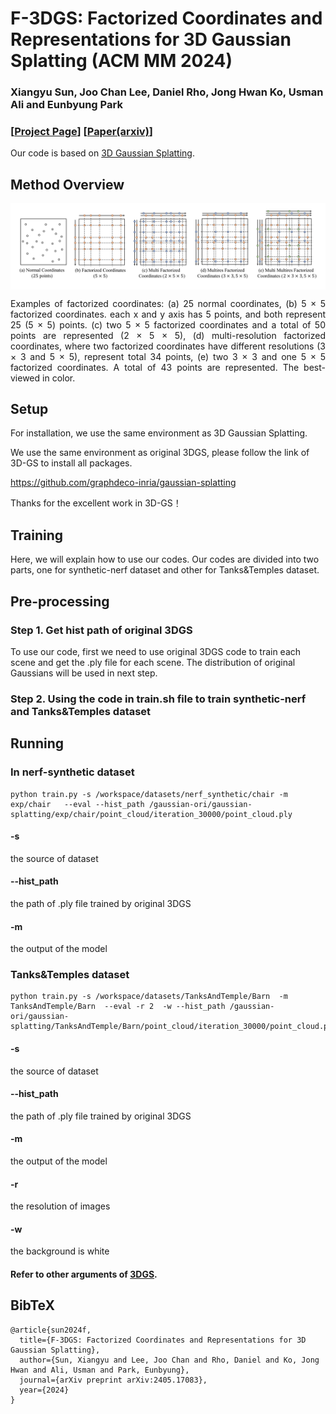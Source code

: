 # F-3DGS: Factorized Coordinates and Representations for 3D Gaussian Splatting (ACM MM 2024)
### Xiangyu Sun, Joo Chan Lee, Daniel Rho, Jong Hwan Ko, Usman Ali and Eunbyung Park

### [[Project Page](https://xiangyu1sun.github.io/Factorize-3DGS/)] [[Paper(arxiv)](https://arxiv.org/abs/2405.17083)]

Our code is based on [3D Gaussian Splatting](https://github.com/graphdeco-inria/gaussian-splatting).

## Method Overview
<div style="background-color:white; padding:10px; display:inline-block;">
 <img src="https://github.com/Xiangyu1Sun/Factorize-3DGS/blob/page/images/factorized_coordinates.png">
</div>
<p align="justify">Examples of factorized coordinates: (a) 25 normal coordinates, (b) 5 &times; 5 factorized coordinates. 
each x and y axis has 5 points, and both represent 25 (5 &times; 5) points. (c) two 5 &times; 5 factorized 
coordinates and a total of 50 points are represented (2 &times; 5 &times; 5), (d) multi-resolution factorized 
coordinates, where two factorized coordinates have different resolutions (3 &times; 3 and 5 &times; 5), represent total 34 points, 
(e) two 3 &times; 3 and one 5 &times; 5 factorized coordinates. A total of 43 points are represented. The best-viewed in color.</p>

## Setup

For installation, we use the same environment as 3D Gaussian Splatting.

We use the same environment as original 3DGS, please follow the link of 3D-GS to install all packages.

https://github.com/graphdeco-inria/gaussian-splatting

Thanks for the excellent work in 3D-GS！


## Training
 
Here, we will explain how to use our codes.
Our codes are divided into two parts, one for synthetic-nerf dataset and other for Tanks&Temples dataset.

## Pre-processing

### Step 1.  Get hist path of original 3DGS

To use our code, first we need to use original 3DGS code to train each scene and get the .ply file for each scene. The distribution of original Gaussians will be used in next step.

### Step 2. Using the code in train.sh file to train synthetic-nerf and Tanks&Temples dataset


## Running

### In nerf-synthetic dataset

```shell
python train.py -s /workspace/datasets/nerf_synthetic/chair -m exp/chair   --eval --hist_path /gaussian-ori/gaussian-splatting/exp/chair/point_cloud/iteration_30000/point_cloud.ply   
```

#### -s
the source of dataset
#### --hist_path
the path of .ply file trained by original 3DGS
#### -m
the output of the model


### Tanks&Temples dataset

```shell
python train.py -s /workspace/datasets/TanksAndTemple/Barn  -m TanksAndTemple/Barn  --eval -r 2  -w --hist_path /gaussian-ori/gaussian-splatting/TanksAndTemple/Barn/point_cloud/iteration_30000/point_cloud.ply
```

#### -s       
the source of dataset
#### --hist_path
the path of .ply file trained by original 3DGS
#### -m
the output of the model
#### -r
the resolution of images
#### -w
the background is white

#### Refer to other arguments of [3DGS](https://github.com/graphdeco-inria/gaussian-splatting).

## BibTeX
```
@article{sun2024f,
  title={F-3DGS: Factorized Coordinates and Representations for 3D Gaussian Splatting},
  author={Sun, Xiangyu and Lee, Joo Chan and Rho, Daniel and Ko, Jong Hwan and Ali, Usman and Park, Eunbyung},
  journal={arXiv preprint arXiv:2405.17083},
  year={2024}
}
```
